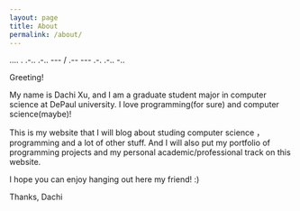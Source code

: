 ```yaml
---
layout: page
title: About
permalink: /about/
---
```


.... . .-.. .-.. --- / .-- --- .-. .-.. -..

Greeting!

My name is Dachi Xu, and I am a graduate student major in computer science at DePaul university. I love programming(for sure) and computer science(maybe)!

This is my website that I will blog about studing computer science ，programming and a lot of other stuff. And I will also put my portfolio of programming projects and my personal academic/professional track on this website. 

I hope you can enjoy hanging out here my friend! :)

Thanks,
Dachi

